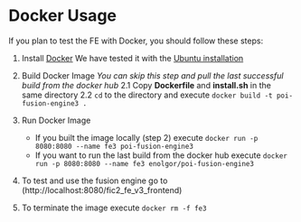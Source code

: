 Docker Usage
============

If you plan to test the FE with Docker, you should follow these steps:

1.	Install [Docker](https://docs.docker.com/installation/#installation)
	We have tested it with the [Ubuntu installation](https://docs.docker.com/installation/ubuntulinux/)
	
2.	Build Docker Image
	*You can skip this step and pull the last successful build from the docker hub*
	2.1	Copy **Dockerfile** and **install.sh** in the same directory
	2.2 `cd` to the directory and execute `docker build -t poi-fusion-engine3 .`
	
3.	Run Docker Image
	-	If you built the image locally (step 2) execute `docker run -p 8080:8080 --name fe3 poi-fusion-engine3`
	-	If you want to run the last build from the docker hub execute `docker run -p 8080:8080 --name fe3 enolgor/poi-fusion-engine3`
	
4.	To test and use the fusion engine go to (http://localhost:8080/fic2_fe_v3_frontend)

5.	To terminate the image execute `docker rm -f fe3`